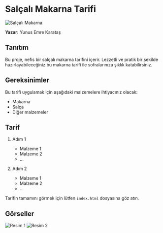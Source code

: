 # Salçalı Makarna Tarifi

![Salçalı Makarna](https://i.nefisyemektarifleri.com/2020/04/17/kendi-sosunda-pisen-kremali-domatesli-makarna-1.jpg)

**Yazar:** Yunus Emre Karataş

## Tanıtım

Bu proje, nefis bir salçalı makarna tarifini içerir. Lezzetli ve pratik bir şekilde hazırlayabileceğiniz bu makarna tarifi ile sofralarınıza şıklık katabilirsiniz.

## Gereksinimler

Bu tarifi uygulamak için aşağıdaki malzemelere ihtiyacınız olacak:

- Makarna
- Salça
- Diğer malzemeler

## Tarif

1. Adım 1
    - Malzeme 1
    - Malzeme 2
    - ...

2. Adım 2
    - Malzeme 1
    - Malzeme 2
    - ...

Tarifin tamamını görmek için lütfen `index.html` dosyasına göz atın.

## Görseller

![Resim 1](url1)
![Resim 2](url2)